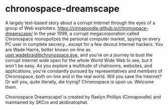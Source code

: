 # chronospace-dreamscape
A largely text-based story about a corrupt Internet through the eyes of a group of Web exploiters.
https://cinnapoodle.github.io/chronospace-dreamscape/
In the year 1999, a corrupt megacorporation called Chronospace monopolizes the personal computer market, spying on every PC user in complete secrecy...except for a few devout Internet hackers.
You are Wade Harris, better known on-line as user.wadebraid@chronospace.eve, and you're on a journey to bust the corrupt Internet wide open for the whole World Wide Web to see, but it won't be easy. As you explore a multitude of chatrooms, websites, and applications, you're constantly pursued by representatives and members of Chronospace, both on-line and in the real world. Will you save the Internet? Or will you, quite literally, die trying?
Chronospace is upon us. Welcome them.


Chronospace Dreamscape! is created by Raelyn Phillips (Cinnapoodle) and maintained by SKCro and akidinatophat.
